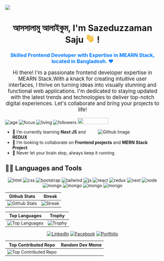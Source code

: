![](https://i.ibb.co/2s2RHgg/Sazeduzzam-Saju-3.gif)

<h1 align="center"> আসসালামু আলাইকুম, I'm Sazeduzzaman Saju <img src="https://raw.githubusercontent.com/ABSphreak/ABSphreak/master/gifs/Hi.gif" height="30" width="30"> ! </h1>

<div style="text-align: center;">
  <h3 style="color: #007bff;">Skilled Frontend Developer with Expertise in MEARN Stack, located in Bangladesh. ❤</h3>
  <p style="font-size: 1.2em;">Hi there! I'm a passionate frontend developer expertise in MEARN Stack.With a knack for creating intuitive user interfaces, I thrive on turning ideas into visually stunning and functional web applications. I'm dedicated to staying updated with the latest trends and technologies to deliver top-notch digital experiences. Let's collaborate and bring your projects to life!</p>
</div>

![age](https://img.shields.io/badge/age-24-green)
![focus](https://img.shields.io/badge/focus-FullStack-brightgreen)
![living](https://img.shields.io/badge/living-Dhaka-3c9)
![followers](https://img.shields.io/github/followers/Sazeduzzam-Saju.svg)
<img src="https://visitcount.itsvg.in/api?id=Sazeduzzam-Saju&icon=1&color=0" width="100" height="20">

<img align="right" width="40%" alt="Github Image" src="https://camo.githubusercontent.com/992babdffd8c74a1502de375fbdf7e4d54773242/68747470733a2f2f6d656469612e67697068792e636f6d2f6d656469612f53576f536b4e36447854737a71494b4571762f67697068792e676966">

- 🌱 I’m currently learning **Next JS** and **REDUX**
- 👯 I’m looking to collaborate on **Frontend projects** and **MERN Stack Project**
- 📀 Never let your brain stop, always keep it running
  <br />

## 👨‍💻 Languages and Tools

<div align="center">
  
<img src="https://i.ibb.co/2PCtzhh/html-removebg-preview.png" width="60px" alt="html">
<img src="https://i.ibb.co/KV2BqrC/css-removebg-preview.png" width="60px" alt="css">
<img src="https://i.ibb.co/LCYDTKk/bootstrap-removebg-preview.png" width="60px" alt="bootstrap">
<img src="https://i.ibb.co/dmWwY3Z/tailwind-removebg-preview.png" width="60px" alt="tailwind">
<img src="https://i.ibb.co/FBG1twJ/js-removebg-preview.png" width="60px" alt="js">
<img src="https://i.ibb.co/f84QXW9/react-removebg-preview.png" width="60px" alt="react">
<img src="https://i.ibb.co/Y3BNFnd/redux-removebg-preview.png" width="60px" alt="redux">
<img src="https://i.ibb.co/9cxHYLb/next-removebg-preview.png" width="60px" alt="next">
<img src="https://i.ibb.co/0QpvwqD/node-removebg-preview.png" width="60px" alt="node">
<img src="https://i.ibb.co/S38w1Ft/mongo-removebg-preview.png" width="60px" alt="mongo">
<img src="https://cdn.jsdelivr.net/gh/devicons/devicon/icons/github/github-original.svg" height="60px" alt="mongo">
<img src="https://cdn.jsdelivr.net/gh/devicons/devicon/icons/npm/npm-original-wordmark.svg" height="60px" alt="mongo">
<img src="https://cdn.jsdelivr.net/gh/devicons/devicon/icons/vscode/vscode-original.svg" height="60px" alt="mongo">




</div>

| Github Stats | Streak |
| --- | --- |
| ![Github Stats](https://github-readme-stats.vercel.app/api?username=Sazeduzzaman-Saju&show_icons=true&theme=dark&hide_border=false) | ![Streak](https://github-readme-streak-stats.herokuapp.com/?user=Sazeduzzaman-Saju&show_icons=true&theme=dark&hide_border=false) |

| Top Languages | Trophy |
| --- | --- |
| ![Top Languages](https://github-readme-stats.vercel.app/api/top-langs/?username=Sazeduzzaman-Saju&theme=dark&layout=compact) | ![Trophy](https://github-profile-trophy.vercel.app/?username=Sazeduzzaman-Saju&theme=radical&no-frame=false&no-bg=false&margin-w=4) |

<div align="center">
  <a href="https://www.linkedin.com/in/szamansaju/" target="_blank"><img src="https://img.shields.io/badge/linkedin-%230077B5.svg?&style=for-the-badge&logo=linkedin&logoColor=white" alt="LinkedIn"></a>
  <a href="https://www.facebook.com/iamsaju.99/" target="_blank"><img src="https://img.shields.io/badge/facebook-%231877F2.svg?&style=for-the-badge&logo=facebook&logoColor=white" alt="Facebook"></a>
  <a href="https://szamansaju-98e92.web.app/" target="_blank"><img src="https://img.shields.io/badge/portfolio-%230077B5.svg?&style=for-the-badge&logo=portfolio&logoColor=orange" alt="Portfolio"></a>
</div>

| Top Contributed Repo | Random Dev Meme |
| --- | --- |
| ![Top Contributed Repo](https://github-contributor-stats.vercel.app/api?username=Sazeduzzaman-Saju&limit=5&theme=dark&combine_all_yearly_contributions=true) | 
